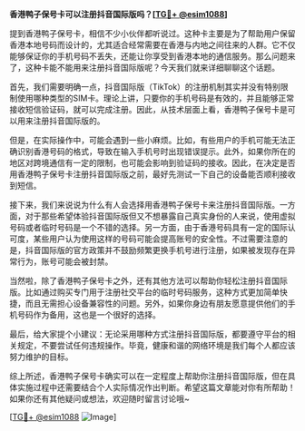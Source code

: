 **香港鸭子保号卡可以注册抖音国际版吗？[[TG💪+ @esim1088](https://t.me/s/esim1088)]**

提到香港鸭子保号卡，相信不少小伙伴都听说过。这种卡主要是为了帮助用户保留香港本地号码而设计的，尤其适合经常需要在香港与内地之间往来的人群。它不仅能够保证你的手机号码不丢失，还能让你享受到香港本地的通信服务。那么问题来了，这种卡能不能用来注册抖音国际版呢？今天我们就来详细聊聊这个话题。

首先，我们需要明确一点，抖音国际版（TikTok）的注册机制其实并没有特别限制使用哪种类型的SIM卡。理论上讲，只要你的手机号码是有效的，并且能够正常接收短信验证码，就可以完成注册。因此，从技术层面上看，香港鸭子保号卡是可以用来注册抖音国际版的。

但是，在实际操作中，可能会遇到一些小麻烦。比如，有些用户的手机可能无法正确识别香港号码的格式，导致在输入手机号时出现错误提示。此外，如果你所在的地区对跨境通信有一定的限制，也可能会影响到验证码的接收。因此，在决定是否用香港鸭子保号卡注册抖音国际版之前，最好先测试一下自己的设备能否顺利接收到短信。

接下来，我们来说说为什么有人会选择用香港鸭子保号卡来注册抖音国际版。一方面，对于那些希望体验抖音国际版但又不想暴露自己真实身份的人来说，使用虚拟号码或者临时号码是一个不错的选择。另一方面，由于香港号码具有一定的国际认可度，某些用户认为使用这样的号码可能会提高账号的安全性。不过需要注意的是，抖音国际版的官方政策并不鼓励频繁更换手机号进行注册，如果被发现存在异常行为，账号可能会被封禁。

当然啦，除了香港鸭子保号卡之外，还有其他方法可以帮助你轻松注册抖音国际版。比如通过购买专门用于注册社交平台的临时号码服务，这种方式更加简单快捷，而且无需担心设备兼容性的问题。另外，如果你身边有朋友愿意提供他们的手机号码作为备用，这也是一个很好的选择。

最后，给大家提个小建议：无论采用哪种方式注册抖音国际版，都要遵守平台的相关规定，不要尝试任何违规操作。毕竟，健康和谐的网络环境是我们每个人都应该努力维护的目标。

综上所述，香港鸭子保号卡确实可以在一定程度上帮助你注册抖音国际版，但在具体实施过程中还需要结合个人实际情况作出判断。希望这篇文章能对你有所帮助！如果你还有其他疑问或想法，欢迎随时留言讨论哦~

[[TG💪+ @esim1088](https://t.me/s/esim1088) ![Image](https://i.postimg.cc/4NQfJmqS/Snipaste-2025-05-13-00-14-12.png)]